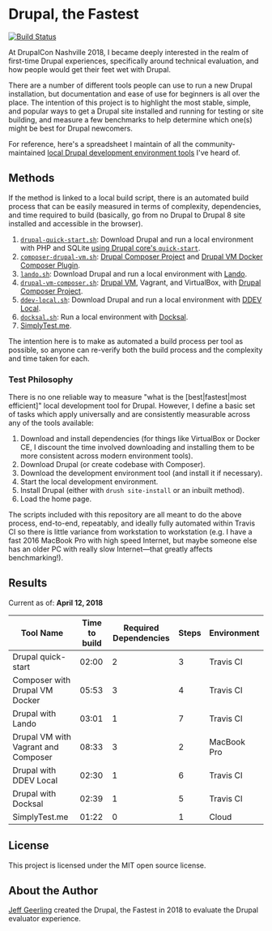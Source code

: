 # Drupal, the Fastest

[![Build Status](https://travis-ci.org/geerlingguy/drupal-the-fastest.svg?branch=master)](https://travis-ci.org/geerlingguy/drupal-the-fastest)

At DrupalCon Nashville 2018, I became deeply interested in the realm of first-time Drupal experiences, specifically around technical evaluation, and how people would get their feet wet with Drupal.

There are a number of different tools people can use to run a new Drupal installation, but documentation and ease of use for beginners is all over the place. The intention of this project is to highlight the most stable, simple, and popular ways to get a Drupal site installed and running for testing or site building, and measure a few benchmarks to help determine which one(s) might be best for Drupal newcomers.

For reference, here's a spreadsheet I maintain of all the community-maintained [local Drupal development environment tools](https://docs.google.com/spreadsheets/d/11LWo_ks9TUoZIYJW0voXwogawohqAbOFv_dcBlAVs2E/edit?usp=drive_web&ouid=107078709110443510384) I've heard of.

## Methods

If the method is linked to a local build script, there is an automated build process that can be easily measured in terms of complexity, dependencies, and time required to build (basically, go from no Drupal to Drupal 8 site installed and accessible in the browser).

  1. [`drupal-quick-start.sh`](methods/drupal-quick-start.sh): Download Drupal and run a local environment with PHP and SQLite [using Drupal core's `quick-start`](https://www.drupal.org/project/drupal/issues/2911319).
  1. [`composer-drupal-vm.sh`](methods/composer-drupal-vm.sh): [Drupal Composer Project](https://github.com/drupal-composer/drupal-project) and [Drupal VM Docker Composer Plugin](https://github.com/geerlingguy/drupal-vm-docker).
  1. [`lando.sh`](methods/lando.sh): Download Drupal and run a local environment with [Lando](https://docs.devwithlando.io).
  1. [`drupal-vm-composer.sh`](methods/drupal-vm-composer.sh): [Drupal VM](https://www.drupalvm.com), Vagrant, and VirtualBox, with [Drupal Composer Project](https://github.com/drupal-composer/drupal-project).
  1. [`ddev-local.sh`](methods/ddev-local.sh): Download Drupal and run a local environment with [DDEV Local](https://github.com/drud/ddev).
  1. [`docksal.sh`](methods/docksal.sh): Run a local environment with [Docksal](https://docksal.io).
  1. [SimplyTest.me](https://simplytest.me).

The intention here is to make as automated a build process per tool as possible, so anyone can re-verify both the build process and the complexity and time taken for each.

### Test Philosophy

There is no one reliable way to measure "what is the [best|fastest|most efficient]" local development tool for Drupal. However, I define a basic set of tasks which apply universally and are consistently measurable across any of the tools available:

  1. Download and install dependencies (for things like VirtualBox or Docker CE, I discount the time involved downloading and installing them to be more consistent across modern environment tools).
  1. Download Drupal (or create codebase with Composer).
  1. Download the development environment tool (and install it if necessary).
  1. Start the local development environment.
  1. Install Drupal (either with `drush site-install` or an inbuilt method).
  1. Load the home page.

The scripts included with this repository are all meant to do the above process, end-to-end, repeatably, and ideally fully automated within Travis CI so there is little variance from workstation to workstation (e.g. I have a fast 2016 MacBook Pro with high speed Internet, but maybe someone else has an older PC with really slow Internet—that greatly affects benchmarking!).

## Results

Current as of: **April 12, 2018**

| Tool Name                           | Time to build | Required Dependencies | Steps | Environment |
| ----------------------------------- | ------------- | --------------------- | ----- | ----------- |
| Drupal quick-start                  | 02:00         | 2                     | 3     | Travis CI   |
| Composer with Drupal VM Docker      | 05:53         | 3                     | 4     | Travis CI   |
| Drupal with Lando                   | 03:01         | 1                     | 7     | Travis CI   |
| Drupal VM with Vagrant and Composer | 08:33         | 3                     | 2     | MacBook Pro |
| Drupal with DDEV Local              | 02:30         | 1                     | 6     | Travis CI   |
| Drupal with Docksal                 | 02:39         | 1                     | 5     | Travis CI   |
| SimplyTest.me                       | 01:22         | 0                     | 1     | Cloud       |

## License

This project is licensed under the MIT open source license.

## About the Author

[Jeff Geerling](https://www.jeffgeerling.com/) created the Drupal, the Fastest in 2018 to evaluate the Drupal evaluator experience.

